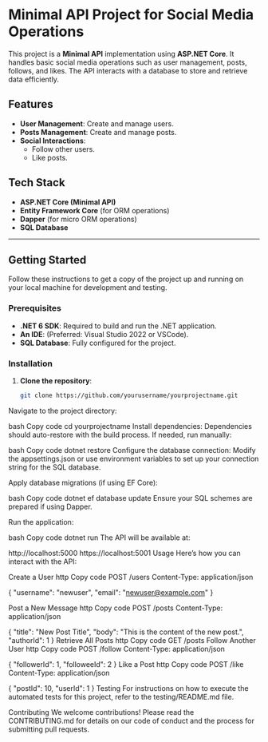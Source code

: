 # Minimal API Project for Social Media Operations

This project is a **Minimal API** implementation using **ASP.NET Core**. It handles basic social media operations such as user management, posts, follows, and likes. The API interacts with a database to store and retrieve data efficiently.

## Features

- **User Management**: Create and manage users.
- **Posts Management**: Create and manage posts.
- **Social Interactions**:
  - Follow other users.
  - Like posts.

## Tech Stack

- **ASP.NET Core (Minimal API)**
- **Entity Framework Core** (for ORM operations)
- **Dapper** (for micro ORM operations)
- **SQL Database**

---

## Getting Started

Follow these instructions to get a copy of the project up and running on your local machine for development and testing.

### Prerequisites

- **.NET 6 SDK**: Required to build and run the .NET application.
- **An IDE**: (Preferred: Visual Studio 2022 or VSCode).
- **SQL Database**: Fully configured for the project.

### Installation

1. **Clone the repository**:
   ```bash
   git clone https://github.com/yourusername/yourprojectname.git

Navigate to the project directory:

bash
Copy code
cd yourprojectname
Install dependencies: Dependencies should auto-restore with the build process. If needed, run manually:

bash
Copy code
dotnet restore
Configure the database connection: Modify the appsettings.json or use environment variables to set up your connection string for the SQL database.

Apply database migrations (if using EF Core):

bash
Copy code
dotnet ef database update
Ensure your SQL schemes are prepared if using Dapper.

Run the application:

bash
Copy code
dotnet run
The API will be available at:

http://localhost:5000
https://localhost:5001
Usage
Here’s how you can interact with the API:

Create a User
http
Copy code
POST /users
Content-Type: application/json

{
  "username": "newuser",
  "email": "newuser@example.com"
}

Post a New Message
http
Copy code
POST /posts
Content-Type: application/json

{
  "title": "New Post Title",
  "body": "This is the content of the new post.",
  "authorId": 1
}
Retrieve All Posts
http
Copy code
GET /posts
Follow Another User
http
Copy code
POST /follow
Content-Type: application/json

{
  "followerId": 1,
  "followeeId": 2
}
Like a Post
http
Copy code
POST /like
Content-Type: application/json

{
  "postId": 10,
  "userId": 1
}
Testing
For instructions on how to execute the automated tests for this project, refer to the testing/README.md file.

Contributing
We welcome contributions! Please read the CONTRIBUTING.md for details on our code of conduct and the process for submitting pull requests.
